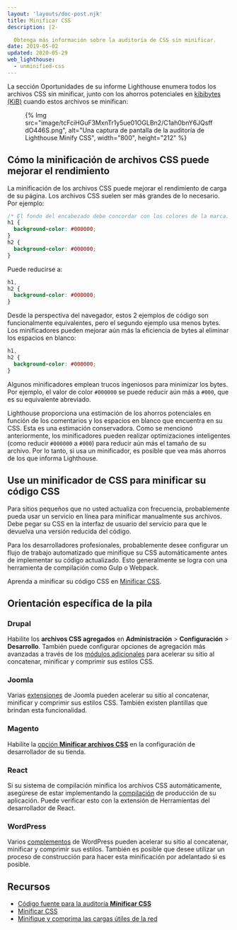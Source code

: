 ```yaml
---
layout: 'layouts/doc-post.njk'
title: Minificar CSS
description: |2-

  Obtenga más información sobre la auditoría de CSS sin minificar.
date: 2019-05-02
updated: 2020-05-29
web_lighthouse:
  - unminified-css
---
```


La sección Oportunidades de su informe Lighthouse enumera todos los archivos CSS sin minificar, junto con los ahorros potenciales en [kibibytes (KiB)](https://en.wikipedia.org/wiki/Kibibyte) cuando estos archivos se minifican:

<figure>{% Img src="image/tcFciHGuF3MxnTr1y5ue01OGLBn2/C1ah0bnY6JQsffdO446S.png", alt="Una captura de pantalla de la auditoría de Lighthouse Minify CSS", width="800", height="212" %}</figure>

## Cómo la minificación de archivos CSS puede mejorar el rendimiento

La minificación de los archivos CSS puede mejorar el rendimiento de carga de su página. Los archivos CSS suelen ser más grandes de lo necesario. Por ejemplo:

```css
/* El fondo del encabezado debe concordar con los colores de la marca. */
h1 {
  background-color: #000000;
}
h2 {
  background-color: #000000;
}
```

Puede reducirse a:

```css
h1,
h2 {
  background-color: #000000;
}
```

Desde la perspectiva del navegador, estos 2 ejemplos de código son funcionalmente equivalentes, pero el segundo ejemplo usa menos bytes. Los minificadores pueden mejorar aún más la eficiencia de bytes al eliminar los espacios en blanco:

```css
h1,
h2 {
  background-color: #000000;
}
```

Algunos minificadores emplean trucos ingeniosos para minimizar los bytes. Por ejemplo, el valor de color `#000000` se puede reducir aún más a `#000`, que es su equivalente abreviado.

Lighthouse proporciona una estimación de los ahorros potenciales en función de los comentarios y los espacios en blanco que encuentra en su CSS. Esta es una estimación conservadora. Como se mencionó anteriormente, los minificadores pueden realizar optimizaciones inteligentes (como reducir `#000000` a `#000`) para reducir aún más el tamaño de su archivo. Por lo tanto, si usa un minificador, es posible que vea más ahorros de los que informa Lighthouse.

## Use un minificador de CSS para minificar su código CSS

Para sitios pequeños que no usted actualiza con frecuencia, probablemente pueda usar un servicio en línea para minificar manualmente sus archivos. Debe pegar su CSS en la interfaz de usuario del servicio para que le devuelva una versión reducida del código.

Para los desarrolladores profesionales, probablemente desee configurar un flujo de trabajo automatizado que minifique su CSS automáticamente antes de implementar su código actualizado. Esto generalmente se logra con una herramienta de compilación como Gulp o Webpack.

Aprenda a minificar su código CSS en [Minificar CSS](https://web.dev/minify-css/).

## Orientación específica de la pila

### Drupal

Habilite los **archivos CSS agregados** en **Administración** &gt; **Configuración** &gt; **Desarrollo**. También puede configurar opciones de agregación más avanzadas a través de los [módulos adicionales](https://www.drupal.org/project/project_module?f%5B0%5D=&f%5B1%5D=&f%5B2%5D=im_vid_3%3A123&f%5B3%5D=&f%5B4%5D=sm_field_project_type%3Afull&f%5B5%5D=&f%5B6%5D=&text=css+aggregation&solrsort=iss_project_release_usage+desc&op=Search) para acelerar su sitio al concatenar, minificar y comprimir sus estilos CSS.

### Joomla

Varias [extensiones](https://extensions.joomla.org/instant-search/?jed_live%5Bquery%5D=performance) de Joomla pueden acelerar su sitio al concatenar, minificar y comprimir sus estilos CSS. También existen plantillas que brindan esta funcionalidad.

### Magento

Habilite la [opción **Minificar archivos CSS**](https://devdocs.magento.com/guides/v2.3/performance-best-practices/configuration.html?itm_source=devdocs&itm_medium=search_page&itm_campaign=federated_search&itm_term=minify%20css%20files) en la configuración de desarrollador de su tienda.

### React

Si su sistema de compilación minifica los archivos CSS automáticamente, asegúrese de estar implementando la [compilación](https://reactjs.org/docs/optimizing-performance.html#use-the-production-build) de producción de su aplicación. Puede verificar esto con la extensión de Herramientas del desarrollador de React.

### WordPress

Varios [complementos](https://wordpress.org/plugins/search/minify+css/) de WordPress pueden acelerar su sitio al concatenar, minificar y comprimir sus estilos. También es posible que desee utilizar un proceso de construcción para hacer esta minificación por adelantado si es posible.

## Recursos

- [Código fuente para la auditoría **Minificar CSS**](https://github.com/GoogleChrome/lighthouse/blob/master/lighthouse-core/audits/byte-efficiency/unminified-css.js)
- [Minificar CSS](https://web.dev/minify-css/)
- [Minifique y comprima las cargas útiles de la red](https://web.dev/reduce-network-payloads-using-text-compression/)
